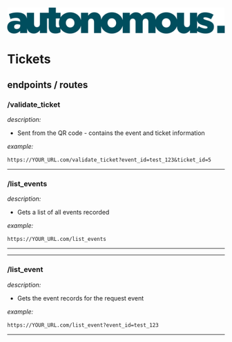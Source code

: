 ![Alt text for the logo](/static/assets/logo_autonomous.svg)

# Tickets

## endpoints / routes


### /validate_ticket
*description:* 

- Sent from the QR code - contains the event and ticket information

*example:* 

    https://YOUR_URL.com/validate_ticket?event_id=test_123&ticket_id=5

<hr/>

### /list_events

*description:*

- Gets a list of all events recorded

*example:* 

    https://YOUR_URL.com/list_events

<hr/>



<hr/>

### /list_event

*description:*

- Gets the event records for the request event

*example:* 

    https://YOUR_URL.com/list_event?event_id=test_123

<hr/>

